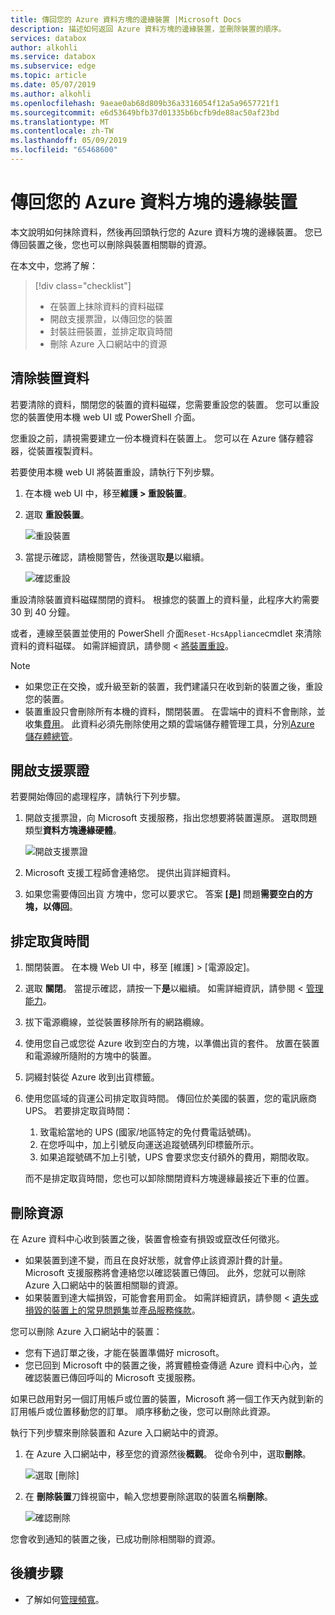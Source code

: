 ```yaml
---
title: 傳回您的 Azure 資料方塊的邊緣裝置 |Microsoft Docs
description: 描述如何返回 Azure 資料方塊的邊緣裝置，並刪除裝置的順序。
services: databox
author: alkohli
ms.service: databox
ms.subservice: edge
ms.topic: article
ms.date: 05/07/2019
ms.author: alkohli
ms.openlocfilehash: 9aeae0ab68d809b36a3316054f12a5a9657721f1
ms.sourcegitcommit: e6d53649bfb37d01335b6bcfb9de88ac50af23bd
ms.translationtype: MT
ms.contentlocale: zh-TW
ms.lasthandoff: 05/09/2019
ms.locfileid: "65468600"
---
```

# <a name="return-your-azure-data-box-edge-device"></a>傳回您的 Azure 資料方塊的邊緣裝置

本文說明如何抹除資料，然後再回頭執行您的 Azure 資料方塊的邊緣裝置。 您已傳回裝置之後，您也可以刪除與裝置相關聯的資源。

在本文中，您將了解：

> [!div class="checklist"]
> * 在裝置上抹除資料的資料磁碟
> * 開啟支援票證，以傳回您的裝置
> * 封裝註冊裝置，並排定取貨時間
> * 刪除 Azure 入口網站中的資源

## <a name="erase-data-from-the-device"></a>清除裝置資料

若要清除的資料，關閉您的裝置的資料磁碟，您需要重設您的裝置。 您可以重設您的裝置使用本機 web UI 或 PowerShell 介面。

您重設之前，請視需要建立一份本機資料在裝置上。 您可以在 Azure 儲存體容器，從裝置複製資料。

若要使用本機 web UI 將裝置重設，請執行下列步驟。

1. 在本機 web UI 中，移至**維護 > 重設裝置**。
2. 選取 **重設裝置**。

    ![重設裝置](media/data-box-edge-return-device/device-reset-1.png)

3. 當提示確認，請檢閱警告，然後選取**是**以繼續。

    ![確認重設](media/data-box-edge-return-device/device-reset-2.png)  

重設清除裝置資料磁碟關閉的資料。 根據您的裝置上的資料量，此程序大約需要 30 到 40 分鐘。

或者，連線至裝置並使用的 PowerShell 介面`Reset-HcsAppliance`cmdlet 來清除資料的資料磁碟。 如需詳細資訊，請參閱 <<c0> [ 將裝置重設](data-box-edge-connect-powershell-interface.md#reset-your-device)。

> [!NOTE]
> - 如果您正在交換，或升級至新的裝置，我們建議只在收到新的裝置之後，重設您的裝置。
> - 裝置重設只會刪除所有本機的資料，關閉裝置。 在雲端中的資料不會刪除，並收集[費用](https://azure.microsoft.com/pricing/details/storage/)。 此資料必須先刪除使用之類的雲端儲存體管理工具，分別[Azure 儲存體總管](https://azure.microsoft.com/features/storage-explorer/)。

## <a name="open-a-support-ticket"></a>開啟支援票證

若要開始傳回的處理程序，請執行下列步驟。

1. 開啟支援票證，向 Microsoft 支援服務，指出您想要將裝置還原。 選取問題類型**資料方塊邊緣硬體**。

    ![開啟支援票證](media/data-box-edge-return-device/open-support-ticket-1.png)  

2. Microsoft 支援工程師會連絡您。 提供出貨詳細資料。
3. 如果您需要傳回出貨 方塊中，您可以要求它。 答案 **[是]** 問題**需要空白的方塊，以傳回**。


## <a name="schedule-a-pickup"></a>排定取貨時間

1. 關閉裝置。 在本機 Web UI 中，移至 [維護] > [電源設定]。
2. 選取 **關閉**。 當提示確認，請按一下**是**以繼續。 如需詳細資訊，請參閱 <<c0> [ 管理能力](data-box-gateway-manage-access-power-connectivity-mode.md#manage-power)。
3. 拔下電源纜線，並從裝置移除所有的網路纜線。
4. 使用您自己或您從 Azure 收到空白的方塊，以準備出貨的套件。 放置在裝置和電源線所隨附的方塊中的裝置。
5. 詞綴封裝從 Azure 收到出貨標籤。
6. 使用您區域的貨運公司排定取貨時間。 傳回位於美國的裝置，您的電訊廠商 UPS。 若要排定取貨時間：

    1. 致電給當地的 UPS (國家/地區特定的免付費電話號碼)。
    2. 在您呼叫中，加上引號反向運送追蹤號碼列印標籤所示。
    3. 如果追蹤號碼不加上引號，UPS 會要求您支付額外的費用，期間收取。

    而不是排定取貨時間，您也可以卸除關閉資料方塊邊緣最接近下車的位置。

## <a name="delete-the-resource"></a>刪除資源

在 Azure 資料中心收到裝置之後，裝置會檢查有損毀或竄改任何徵兆。

- 如果裝置到達不變，而且在良好狀態，就會停止該資源計費的計量。 Microsoft 支援服務將會連絡您以確認裝置已傳回。 此外，您就可以刪除 Azure 入口網站中的裝置相關聯的資源。
- 如果裝置到達大幅損毀，可能會套用罰金。 如需詳細資訊，請參閱 <<c0> [ 遺失或損毀的裝置上的常見問題集](https://azure.microsoft.com/pricing/details/databox/edge/)並[產品服務條款](https://www.microsoft.com/licensing/product-licensing/products)。  


您可以刪除 Azure 入口網站中的裝置：
-   您有下過訂單之後，才能在裝置準備好 microsoft。
-   您已回到 Microsoft 中的裝置之後，將實體檢查傳遞 Azure 資料中心內，並確認裝置已傳回呼叫的 Microsoft 支援服務。

如果已啟用對另一個訂用帳戶或位置的裝置，Microsoft 將一個工作天內就到新的訂用帳戶或位置移動您的訂單。 順序移動之後，您可以刪除此資源。


執行下列步驟來刪除裝置和 Azure 入口網站中的資源。

1. 在 Azure 入口網站中，移至您的資源然後**概觀**。 從命令列中，選取**刪除**。

    ![選取 [刪除]](media/data-box-edge-return-device/delete-resource-1.png)

2. 在 **刪除裝置**刀鋒視窗中，輸入您想要刪除選取的裝置名稱**刪除**。

    ![確認刪除](media/data-box-edge-return-device/delete-resource-2.png)

您會收到通知的裝置之後，已成功刪除相關聯的資源。

## <a name="next-steps"></a>後續步驟

- 了解如何[管理頻寬](data-box-edge-manage-bandwidth-schedules.md)。
